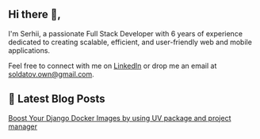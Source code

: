 ## Hi there 👋,
I'm Serhii, a passionate Full Stack Developer with 6 years of experience dedicated to creating scalable, efficient, and user-friendly web and mobile applications.

Feel free to connect with me on [LinkedIn](www.linkedin.com/in/ss-soldatov) or drop me an email at soldatov.own@gmail.com.

## 📝 Latest Blog Posts
[Boost Your Django Docker Images by using UV package and project manager](https://dev.to/soldatov-ss/boost-your-django-docker-images-by-using-uv-package-and-project-manager-16lj)
